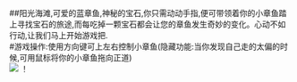 ##阳光海滩,可爱的蓝章鱼,神秘的宝石,你只需动动手指,便可带领着你的小章鱼踏上寻找宝石的旅途,而每吃掉一颗宝石都会让您的章鱼发生奇妙的变化。心动不如行动,让我们马上开始游戏把.  
#游戏操作:使用方向键可上左右控制小章鱼(隐藏功能:当你发现自己走的太偏的时候,可用鼠标将你的小章鱼拖向正道)   
![](https://raw.githubusercontent.com/zlsteven/homework-source/gh-pages/images/spirit.png)
！[](https://raw.githubusercontent.com/zlsteven/homework-source/gh-pages/images/屏幕截图(25).png)



